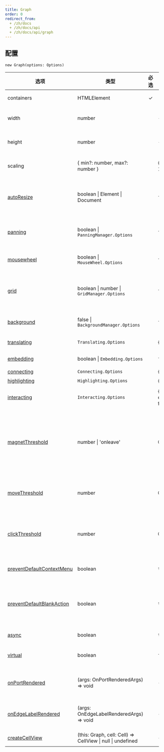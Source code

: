 ```yaml
---
title: Graph
order: 0
redirect_from:
  + /zh/docs
  + /zh/docs/api
  + /zh/docs/api/graph
---
```


## 配置

```sign
new Graph(options: Options)
```

| 选项                                                                           | 类型                           | 必选 | 默认值                                            | 描述                                                                                              |
| ------------------------------------------------------------------------------ | ------------------------------ | :--: | ------------------------------------------------- | ------------------------------------------------------------------------------------------------- |
| containers                                                             | HTMLElement                    |  ✓   |                                                   | 画布的容器。                                                                                      |
| width                                                                | number                         |      | - | 画布宽度，默认使用容器宽度。                                                                      |
| height                                                              | number                         |      | - | 画布高度，默认使用容器高度。                                                                      |
| scaling                                    | { min?: number, max?: number } |      | { min: 0.01, max: 16 } | 画布的最小最大缩放级别。                                                                     |
| [autoResize](/zh/docs/tutorial/basic/graph#画布大小)                                                      | boolean \| Element \| Document |      | `false` | 是否监听容器大小改变，并自动更新画布大小。 |
| [panning](/zh/docs/api/graph/panning)                                          | boolean \| `PanningManager.Options` |      | `false` | 画布是否可以拖拽平移，默认禁用。                                                                                  |
| [mousewheel](/zh/docs/api/graph/mousewheel)                                    | boolean \| `MouseWheel.Options` |      | `false` | 鼠标滚轮缩放，默认禁用。                                                                          |
| [grid](/zh/docs/api/graph/grid)                                                | boolean \| number \| `GridManager.Options` |      | `false` | 网格，默认使用 `10px` 的网格，但不绘制网格背景。                                                  |
| [background](/zh/docs/api/graph/background)                                    | false \| `BackgroundManager.Options` |      | `false` | 背景，默认不绘制背景。                                                                            |
| [translating](/zh/docs/api/interacting/interaction#trasnlating)                        | `Translating.Options` |      | { restrict: false }                                            | 限制节点移动。                                                                                        |
| [embedding](/zh/docs/api/interacting/interaction#embedding)                          | boolean \| `Embedding.Options` |      | `false` | 嵌套节点，默认禁用。                                                                              |
| [connecting](/zh/docs/api/interacting/interaction#connecting)                        | `Connecting.Options` |      | { snap: false, ... } | 连线选项。                                                                                        |
| [highlighting](/zh/docs/api/interacting/interaction#highlighting)                    | `Highlighting.Options` |      | {...}                                            | 高亮选项。                                                                                        |
| [interacting](/zh/docs/api/interacting/interaction#interacting)                      | `Interacting.Options` |      | { edgeLabelMovable: false } | 定制节点和边的交互行为。                                                                          |
| [magnetThreshold](/zh/docs/api/graph/view#magnetthreshold)                     | number \| 'onleave'            |      | `0` | 鼠标移动多少次后才触发连线，或者设置为 `'onleave'` 时表示鼠标移出元素时才触发连线。               |
| [moveThreshold](/zh/docs/api/graph/view#movethreshold)                         | number                         |      | `0` | 触发 `'mousemove'` 事件之前，允许鼠标移动的次数。                                                 |
| [clickThreshold](/zh/docs/api/graph/view#clickthreshold)                       | number                         |      | `0` | 当鼠标移动次数超过指定的数字时，将不触发鼠标点击事件。                                            |
| [preventDefaultContextMenu](/zh/docs/api/graph/view#preventdefaultcontextmenu) | boolean                        |      | `true` | 是否禁用浏览器默认右键菜单。                                                                      |
| [preventDefaultBlankAction](/zh/docs/api/graph/view#preventdefaultblankaction) | boolean                        |      | `true` | 在画布空白位置响应鼠标事件时，是否禁用鼠标默认行为。                                              |
| [async](/zh/docs/api/graph/view#async)                                         | boolean                        |      | `true` | 是否异步渲染                                                                                      |
| [virtual](/zh/docs/api/graph/view#virtual)                                     | boolean                        |      | `false` | 是否只渲染可视区域内容                                                                            |
| [onPortRendered](/zh/docs/api/graph/view#onportrendered)                                     | (args: OnPortRenderedArgs) => void                        |      | - | 当某个连接桩渲染完成时触发的回调。                                                                            |
| [onEdgeLabelRendered](/zh/docs/api/graph/view#onedgelabelrendered)                                     | (args: OnEdgeLabelRenderedArgs) => void                        |      | - | 当边的文本标签渲染完成时触发的回调。                                                                            |
| [createCellView](/zh/docs/api/graph/view#createcellview)                                     | (this: Graph, cell: Cell) => CellView \| null \| undefined                        |      | - | 是自定义元素的视图。                                                                          |
